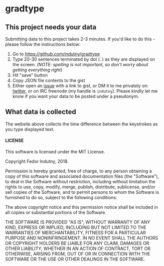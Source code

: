 # gradtype

## This project needs your data

Submitting data to this project takes 2-3 minutes. If you'd like to do this -
please follow the instructions below:

1. Go to https://github.com/indutny/gradtype
2. Type 20-30 sentences terminated by dot (`.`) as they are displayed on the
   screen. _(NOTE: spelling is not important, so don't worry about getting
   everything right)_
3. Hit "save" button
4. Copy JSON file contents to the gist
5. Either open an [issue][0] with a link to gist, or DM it to me privately on:
   [twitter][1], or on IRC freenode (my handle is `indutny`). Please kindly let
   me know if you want your data to be posted under a pseudonym.

## What data is collected

The website above collects the time difference between the keystrokes as you
type displayed text.

#### LICENSE

This software is licensed under the MIT License.

Copyright Fedor Indutny, 2018.

Permission is hereby granted, free of charge, to any person obtaining a
copy of this software and associated documentation files (the
"Software"), to deal in the Software without restriction, including
without limitation the rights to use, copy, modify, merge, publish,
distribute, sublicense, and/or sell copies of the Software, and to permit
persons to whom the Software is furnished to do so, subject to the
following conditions:

The above copyright notice and this permission notice shall be included
in all copies or substantial portions of the Software.

THE SOFTWARE IS PROVIDED "AS IS", WITHOUT WARRANTY OF ANY KIND, EXPRESS
OR IMPLIED, INCLUDING BUT NOT LIMITED TO THE WARRANTIES OF
MERCHANTABILITY, FITNESS FOR A PARTICULAR PURPOSE AND NONINFRINGEMENT. IN
NO EVENT SHALL THE AUTHORS OR COPYRIGHT HOLDERS BE LIABLE FOR ANY CLAIM,
DAMAGES OR OTHER LIABILITY, WHETHER IN AN ACTION OF CONTRACT, TORT OR
OTHERWISE, ARISING FROM, OUT OF OR IN CONNECTION WITH THE SOFTWARE OR THE
USE OR OTHER DEALINGS IN THE SOFTWARE.

[0]: https://github.com/indutny/gradtype/issues/new
[1]: https://twitter.com/indutny
